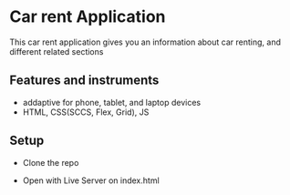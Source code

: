 # Car rent Application
This car rent application gives you an information about car renting, and different related sections

## Features and instruments
- addaptive for phone, tablet, and laptop devices
- HTML, CSS(SCCS, Flex, Grid), JS

## Setup
- Clone the repo

- Open with Live Server on index.html
